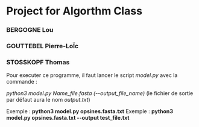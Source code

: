 # Project for Algorthm Class

### BERGOGNE Lou
### GOUTTEBEL Pierre-LoÏc
### STOSSKOPF Thomas



Pour executer ce programme, il faut lancer le script *model.py* avec la commande :

*python3 model.py Name_file.fasta (--output_file_name)*
(le fichier de sortie par défaut aura le nom *output.txt*)

Exemple : **python3 model.py opsines.fasta.txt**
Exemple : **python3 model.py opsines.fasta.txt --output test_file.txt**